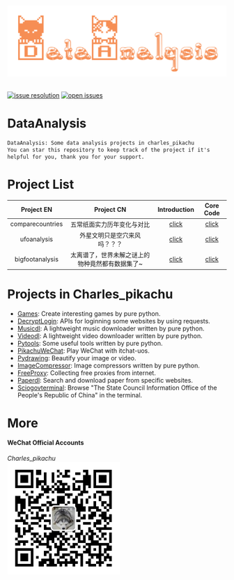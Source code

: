 <div align="center">
    <img src="./docs/logo.png" width="600"/>
</div>
<br />

[![issue resolution](https://isitmaintained.com/badge/resolution/CharlesPikachu/dataanalysis.svg)](https://github.com/CharlesPikachu/dataanalysis/issues)
[![open issues](https://isitmaintained.com/badge/open/CharlesPikachu/dataanalysis.svg)](https://github.com/CharlesPikachu/dataanalysis/issues)


# DataAnalysis
```
DataAnalysis: Some data analysis projects in charles_pikachu
You can star this repository to keep track of the project if it's helpful for you, thank you for your support.
```


# Project List

|  Project EN         |   Project CN                                          | Introduction                                                  | Core Code                              |
|  :----:             |   :----:                                              | :----:                                                        | :----:                                 |
|  comparecountries   |   五常纸面实力历年变化与对比                          | [click](https://mp.weixin.qq.com/s/6W8A0-R3EYgC2pxBqOGkOA)    | [click](./projects/comparecountries)   |
|  ufoanalysis        |   外星文明只是空穴来风吗？？？                        | [click](https://mp.weixin.qq.com/s/782r_WCqdhv98bE2VUpgBg)    | [click](./projects/ufoanalysis)        |
|  bigfootanalysis    |   太离谱了，世界未解之谜上的物种竟然都有数据集了~     | [click](https://mp.weixin.qq.com/s/H4mEjqiTRqjzkEDy4XgHCA)    | [click](./projects/bigfootanalysis)    |


# Projects in Charles_pikachu

- [Games](https://github.com/CharlesPikachu/Games): Create interesting games by pure python.
- [DecryptLogin](https://github.com/CharlesPikachu/DecryptLogin): APIs for loginning some websites by using requests.
- [Musicdl](https://github.com/CharlesPikachu/musicdl): A lightweight music downloader written by pure python.
- [Videodl](https://github.com/CharlesPikachu/videodl): A lightweight video downloader written by pure python.
- [Pytools](https://github.com/CharlesPikachu/pytools): Some useful tools written by pure python.
- [PikachuWeChat](https://github.com/CharlesPikachu/pikachuwechat): Play WeChat with itchat-uos.
- [Pydrawing](https://github.com/CharlesPikachu/pydrawing): Beautify your image or video.
- [ImageCompressor](https://github.com/CharlesPikachu/imagecompressor): Image compressors written by pure python.
- [FreeProxy](https://github.com/CharlesPikachu/freeproxy): Collecting free proxies from internet.
- [Paperdl](https://github.com/CharlesPikachu/paperdl): Search and download paper from specific websites.
- [Sciogovterminal](https://github.com/CharlesPikachu/sciogovterminal): Browse "The State Council Information Office of the People's Republic of China" in the terminal.


# More

#### WeChat Official Accounts

*Charles_pikachu*  
![img](./docs/pikachu.jpg)